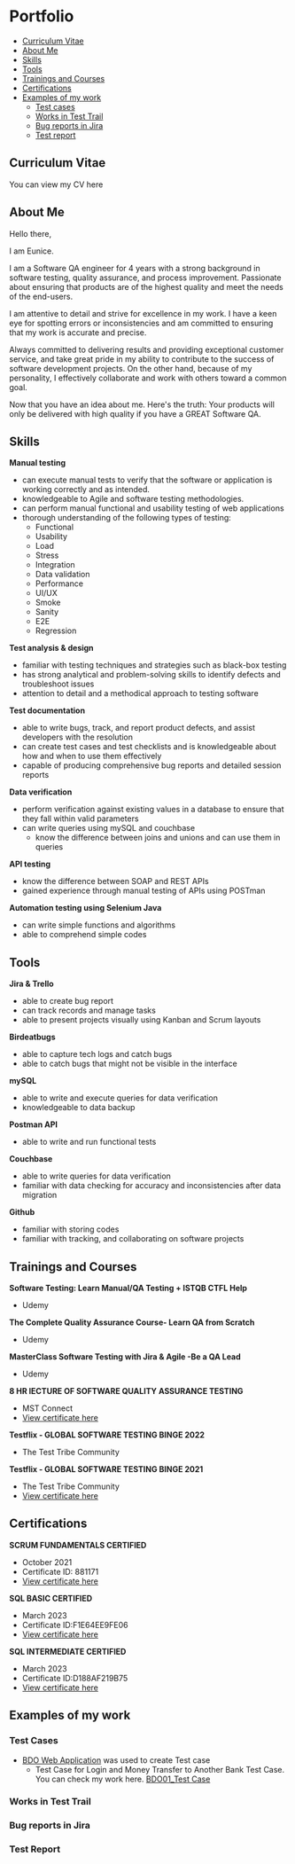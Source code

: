 # Portfolio
- [Curriculum Vitae](#curriculum-vitae)
- [About Me](#about-me)
- [Skills](#skills)
- [Tools](#tools)
- [Trainings and Courses](#trainings-and-courses)
- [Certifications](#certifications)
- [Examples of my work](#examples-of-my-work)
  * [Test cases](#test-cases)
  * [Works in Test Trail](#works-in-test-trail)
  * [Bug reports in Jira](#bug-reports-in-jira)
  * [Test report](#test-report)

## Curriculum Vitae
You can view my CV here

## About Me

Hello there,

I am Eunice.

I am a Software QA engineer for 4 years with a strong background in software testing, quality assurance, and process improvement. Passionate about ensuring that products are of the highest quality and meet the needs of the end-users. 

I am attentive to detail and strive for excellence in my work. I have a keen eye for spotting errors or inconsistencies and am committed to ensuring that my work is accurate and precise.

Always committed to delivering results and providing exceptional customer service, and take great pride in my ability to contribute to the success of software development projects. On the other hand, because of my personality, I effectively collaborate and work with others toward a common goal.

Now that you have an idea about me. Here's the truth: Your products will only be delivered with high quality if you have a GREAT Software QA.

## Skills

__Manual testing__

* can execute manual tests to verify that the software or application is working correctly and as intended.
* knowledgeable to Agile and software testing methodologies.
* can perform manual functional and usability testing of web applications
* thorough understanding of the following types of testing: 
  * Functional
  * Usability
  * Load
  * Stress 
  * Integration 
  * Data validation 
  * Performance
  * UI/UX
  * Smoke
  * Sanity
  * E2E 
  * Regression 

__Test analysis & design__

* familiar with testing techniques and strategies such as black-box testing
* has strong analytical and problem-solving skills to identify defects and troubleshoot issues
* attention to detail and a methodical approach to testing software

__Test documentation__

* able to write bugs, track, and report product defects, and assist developers with the resolution 
* can create test cases and test checklists and is knowledgeable about how and when to use them effectively
* capable of producing comprehensive bug reports and detailed session reports

__Data verification__

* perform verification against existing values in a database to ensure that they fall within valid parameters
* can write queries using mySQL and couchbase
   * know the difference between joins and unions and can use them in queries

__API testing__

* know the difference between SOAP and REST APIs
* gained experience through manual testing of APIs using POSTman 

__Automation testing using Selenium Java__

* can write simple functions and algorithms
* able to comprehend simple codes


## Tools

__Jira & Trello__

* able to create bug report 
* can track records and manage tasks
* able to present projects visually using Kanban and Scrum layouts

__Birdeatbugs__

* able to capture tech logs and catch bugs
* able to catch bugs that might not be visible in the interface

__mySQL__

* able to write and execute queries for data verification
* knowledgeable to data backup

__Postman API__

* able to write and run functional tests 

__Couchbase__

* able to write queries for data verification
* familiar with data checking for accuracy and inconsistencies after data migration

__Github__

* familiar with storing codes
* familiar with tracking, and collaborating on software projects

## Trainings and Courses

__Software Testing: Learn Manual/QA Testing + ISTQB CTFL Help__
* Udemy

__The Complete Quality Assurance Course- Learn QA from Scratch__
* Udemy

__MasterClass Software Testing with Jira & Agile -Be a QA Lead__
* Udemy

__8 HR lECTURE OF SOFTWARE QUALITY ASSURANCE TESTING__
* MST Connect
* [View certificate here](https://www.linkedin.com/feed/update/urn:li:activity:6852975833338974208/?updateEntityUrn=urn%3Ali%3Afs_feedUpdate%3A%28V2%2Curn%3Ali%3Aactivity%3A6852975833338974208%29)

__Testflix - GLOBAL SOFTWARE TESTING BINGE 2022__
* The Test Tribe Community

__Testflix - GLOBAL SOFTWARE TESTING BINGE 2021__
* The Test Tribe Community
* [View certificate here](https://www.linkedin.com/feed/update/urn:li:activity:6858760194680270848/?updateEntityUrn=urn%3Ali%3Afs_feedUpdate%3A%28V2%2Curn%3Ali%3Aactivity%3A6858760194680270848%29)

## Certifications

__SCRUM FUNDAMENTALS CERTIFIED__
* October 2021
* Certificate ID: 881171 
* [View certificate here](https://www.scrumstudy.com/certification/verify?type=SFC&number=881171)

__SQL BASIC CERTIFIED__
* March 2023
* Certificate ID:F1E64EE9FE06
* [View certificate here](https://www.hackerrank.com/certificates/f1e64ee9fe06?utm_medium=email&utm_source=mail_template_1393&utm_campaign=hrc_skills_certificate)

__SQL INTERMEDIATE CERTIFIED__
* March 2023
* Certificate ID:D188AF219B75
* [View certificate here](https://www.hackerrank.com/certificates/d188af219b75?utm_medium=email&utm_source=mail_template_1393&utm_campaign=hrc_skills_certificate)

## Examples of my work

### Test Cases

* [BDO Web Application](https://www.bdo.com.ph/personal) was used to create Test case 
    * Test Case for Login and Money Transfer to Another Bank Test Case. You can check my work here. [BDO01_Test Case](https://docs.google.com/spreadsheets/d/1vSPWBnBoPnAMRAyTzF0UFG3GzyjzLlft9ykv7KRl9fc/edit?usp=share_link)

### Works in Test Trail
 
 ### Bug reports in Jira
 
 ### Test Report
